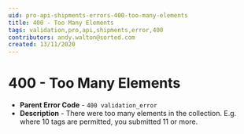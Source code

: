```yaml
---
uid: pro-api-shipments-errors-400-too-many-elements
title: 400 - Too Many Elements
tags: validation,pro,api,shipments,error,400
contributors: andy.walton@sorted.com
created: 13/11/2020
---
```

# 400 - Too Many Elements

* **Parent Error Code** - `400 validation_error`
* **Description** - There were too many elements in the collection. E.g. where 10 tags are permitted, you submitted 11 or more.